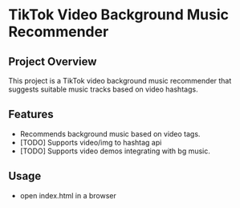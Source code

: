 # TikTok Video Background Music Recommender

## Project Overview
This project is a TikTok video background music recommender that suggests suitable music tracks based on video hashtags.

## Features
- Recommends background music based on video tags.
- [TODO] Supports video/img to hashtag api
- [TODO] Supports video demos integrating with bg music. 

## Usage
- open index.html in a browser